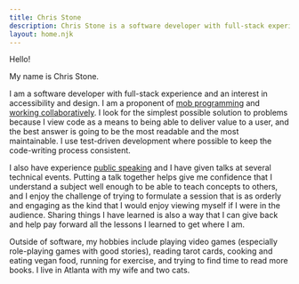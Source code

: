 ```yaml
---
title: Chris Stone
description: Chris Stone is a software developer with full-stack experience and an interest in accessibility and design.
layout: home.njk
---
```


Hello!

My name is Chris Stone.

I am a software developer with full-stack experience and an interest in accessibility and design. I am a proponent of
[mob programming](/mob-programming) and [working collaboratively](/working-collaboratively). I look for the simplest
possible solution to problems because I view code as a means to being able to deliver value to a user, and the best
answer is going to be the most readable and the most maintainable. I use test-driven development where possible to keep
the code-writing process consistent.

I also have experience [public speaking](/speaking) and I have given talks at several technical events. Putting a talk
together helps give me confidence that I understand a subject well enough to be able to teach concepts to others, and I
enjoy the challenge of trying to formulate a session that is as orderly and engaging as the kind that I would enjoy
viewing myself if I were in the audience. Sharing things I have learned is also a way that I can give back and help pay
forward all the lessons I learned to get where I am.

Outside of software, my hobbies include playing video games (especially role-playing games with good stories), reading
tarot cards, cooking and eating vegan food, running for exercise, and trying to find time to read more books. I live in
Atlanta with my wife and two cats.
